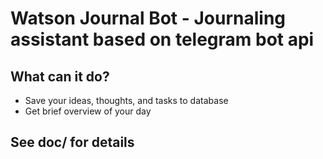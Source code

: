 # Watson Journal Bot - Journaling assistant based on telegram bot api

## What can it do?

* Save your ideas, thoughts, and tasks to database
* Get brief overview of your day


## See doc/ for details
